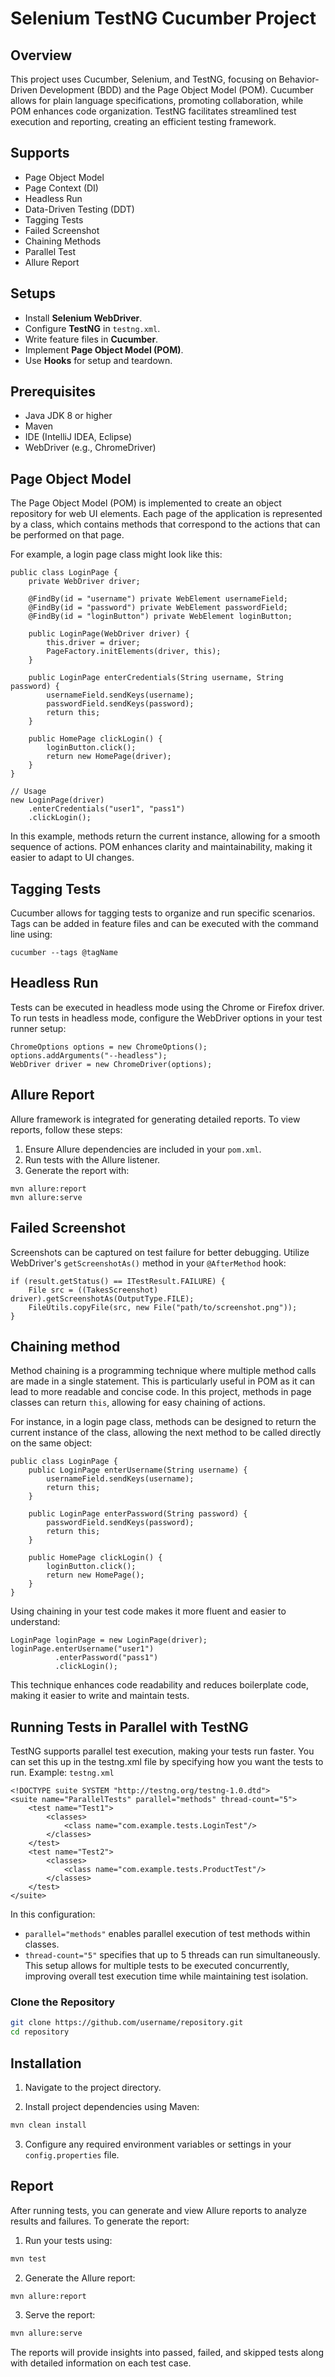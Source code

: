 # Selenium TestNG Cucumber Project

## Overview
This project uses Cucumber, Selenium, and TestNG, focusing on Behavior-Driven Development (BDD) and the Page Object Model (POM). Cucumber allows for plain language specifications, promoting collaboration, while POM enhances code organization. TestNG facilitates streamlined test execution and reporting, creating an efficient testing framework.

## Supports
- Page Object Model
- Page Context (DI)
- Headless Run
- Data-Driven Testing (DDT)
- Tagging Tests
- Failed Screenshot
- Chaining Methods
- Parallel Test
- Allure Report


## Setups
- Install **Selenium WebDriver**.   
- Configure **TestNG** in `testng.xml`.
- Write feature files in **Cucumber**.
- Implement **Page Object Model (POM)**.
- Use **Hooks** for setup and teardown.

## Prerequisites
- Java JDK 8 or higher
- Maven
- IDE (IntelliJ IDEA, Eclipse)
- WebDriver (e.g., ChromeDriver)

## Page Object Model
The Page Object Model (POM) is implemented to create an object repository for web UI elements. Each page of the application is represented by a class, which contains methods that correspond to the actions that can be performed on that page.

For example, a login page class might look like this:
```
public class LoginPage {
    private WebDriver driver;

    @FindBy(id = "username") private WebElement usernameField;
    @FindBy(id = "password") private WebElement passwordField;
    @FindBy(id = "loginButton") private WebElement loginButton;

    public LoginPage(WebDriver driver) {
        this.driver = driver;
        PageFactory.initElements(driver, this);
    }

    public LoginPage enterCredentials(String username, String password) {
        usernameField.sendKeys(username);
        passwordField.sendKeys(password);
        return this;
    }

    public HomePage clickLogin() {
        loginButton.click();
        return new HomePage(driver);
    }
}

// Usage
new LoginPage(driver)
    .enterCredentials("user1", "pass1")
    .clickLogin();
```
In this example, methods return the current instance, allowing for a smooth sequence of actions. POM enhances clarity and maintainability, making it easier to adapt to UI changes.

## Tagging Tests
Cucumber allows for tagging tests to organize and run specific scenarios. Tags can be added in feature files and can be executed with the command line using:
```
cucumber --tags @tagName
```

## Headless Run
Tests can be executed in headless mode using the Chrome or Firefox driver. To run tests in headless mode, configure the WebDriver options in your test runner setup:
```
ChromeOptions options = new ChromeOptions();
options.addArguments("--headless");
WebDriver driver = new ChromeDriver(options);

```

## Allure Report
Allure framework is integrated for generating detailed reports. To view reports, follow these steps:

1. Ensure Allure dependencies are included in your `pom.xml`.
2. Run tests with the Allure listener.
3. Generate the report with:
```
mvn allure:report
mvn allure:serve
```
## Failed Screenshot
Screenshots can be captured on test failure for better debugging. Utilize WebDriver's `getScreenshotAs()` method in your `@AfterMethod` hook:
```
if (result.getStatus() == ITestResult.FAILURE) {
    File src = ((TakesScreenshot) driver).getScreenshotAs(OutputType.FILE);
    FileUtils.copyFile(src, new File("path/to/screenshot.png"));
}
```
## Chaining method
Method chaining is a programming technique where multiple method calls are made in a single statement. This is particularly useful in POM as it can lead to more readable and concise code. In this project, methods in page classes can return `this`, allowing for easy chaining of actions.

For instance, in a login page class, methods can be designed to return the current instance of the class, allowing the next method to be called directly on the same object:
```
public class LoginPage {
    public LoginPage enterUsername(String username) {
        usernameField.sendKeys(username);
        return this;
    }

    public LoginPage enterPassword(String password) {
        passwordField.sendKeys(password);
        return this;
    }

    public HomePage clickLogin() {
        loginButton.click();
        return new HomePage();
    }
}
```
Using chaining in your test code makes it more fluent and easier to understand:
```
LoginPage loginPage = new LoginPage(driver);
loginPage.enterUsername("user1")
          .enterPassword("pass1")
          .clickLogin();
```
This technique enhances code readability and reduces boilerplate code, making it easier to write and maintain tests.

## Running Tests in Parallel with TestNG
TestNG supports parallel test execution, making your tests run faster. You can set this up in the testng.xml file by specifying how you want the tests to run.
Example: `testng.xml`
```
<!DOCTYPE suite SYSTEM "http://testng.org/testng-1.0.dtd">
<suite name="ParallelTests" parallel="methods" thread-count="5">
    <test name="Test1">
        <classes>
            <class name="com.example.tests.LoginTest"/>
        </classes>
    </test>
    <test name="Test2">
        <classes>
            <class name="com.example.tests.ProductTest"/>
        </classes>
    </test>
</suite>
```
In this configuration:

- `parallel="methods"` enables parallel execution of test methods within classes.
- `thread-count="5"` specifies that up to 5 threads can run simultaneously.
This setup allows for multiple tests to be executed concurrently, improving overall test execution time while maintaining test isolation.
### Clone the Repository
```bash
git clone https://github.com/username/repository.git
cd repository
```

## Installation
1. Navigate to the project directory.

2. Install project dependencies using Maven:
```bash
mvn clean install
```
3. Configure any required environment variables or settings in your `config.properties` file.

## Report
After running tests, you can generate and view Allure reports to analyze results and failures. To generate the report:

1. Run your tests using:
```bash
mvn test
```
2. Generate the Allure report:
```bash
mvn allure:report
```
3. Serve the report:
```bash
mvn allure:serve
```
The reports will provide insights into passed, failed, and skipped tests along with detailed information on each test case.